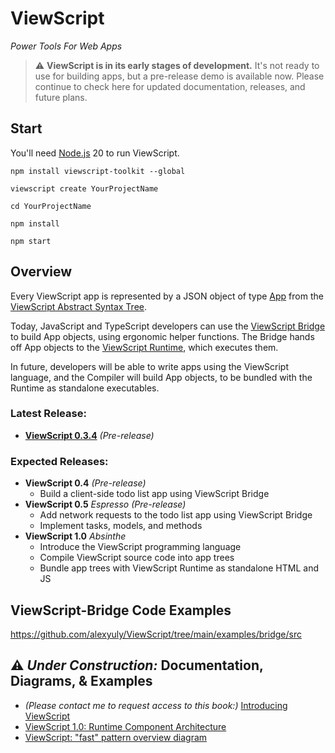 # ViewScript

_Power Tools For Web Apps_

> ⚠️ **ViewScript is in its early stages of development.** It's not ready to use for building apps, but a pre-release demo is available now. Please continue to check here for updated documentation, releases, and future plans.

## Start

You'll need [Node.js](https://nodejs.org/) 20 to run ViewScript.

```
npm install viewscript-toolkit --global

viewscript create YourProjectName

cd YourProjectName

npm install

npm start
```

## Overview

Every ViewScript app is represented by a JSON object of type [App](https://github.com/alexyuly/ViewScript-Runtime/blob/main/lib/abstract.ts#L90) from the [ViewScript Abstract Syntax Tree](https://github.com/alexyuly/ViewScript-Runtime/blob/main/lib/abstract.ts).

Today, JavaScript and TypeScript developers can use the [ViewScript Bridge](https://github.com/alexyuly/ViewScript-Bridge) to build App objects, using ergonomic helper functions. The Bridge hands off App objects to the [ViewScript Runtime](https://github.com/alexyuly/ViewScript-Runtime), which executes them.

In future, developers will be able to write apps using the ViewScript language, and the Compiler will build App objects, to be bundled with the Runtime as standalone executables.

### Latest Release:

- [**ViewScript 0.3.4**](https://github.com/alexyuly/ViewScript/releases/tag/v0.3.4) _(Pre-release)_

### Expected Releases:

- **ViewScript 0.4** _(Pre-release)_
  - Build a client-side todo list app using ViewScript Bridge
- **ViewScript 0.5** _Espresso (Pre-release)_
  - Add network requests to the todo list app using ViewScript Bridge
  - Implement tasks, models, and methods
- **ViewScript 1.0** _Absinthe_
  - Introduce the ViewScript programming language
  - Compile ViewScript source code into app trees
  - Bundle app trees with ViewScript Runtime as standalone HTML and JS

## ViewScript-Bridge Code Examples

https://github.com/alexyuly/ViewScript/tree/main/examples/bridge/src

## ⚠️ _Under Construction:_ Documentation, Diagrams, & Examples

- _(Please contact me to request access to this book:)_ [Introducing ViewScript](https://www.notion.so/Introducing-ViewScript-2095ed387eef4a0bb1c3b3e65ce9bd49?pvs=4)
- [ViewScript 1.0: Runtime Component Architecture](https://docs.google.com/drawings/d/1LRafgAPSCHSI-0Jk1Wtl2VgzIShv9PL5g_7FgzXjw0s/edit)
- [ViewScript: "fast" pattern overview diagram](https://docs.google.com/drawings/d/1Z5MlcPyXpO_ABCGuZKSg4KjQxWoTkmwedCKvHPJ92SA/edit)
